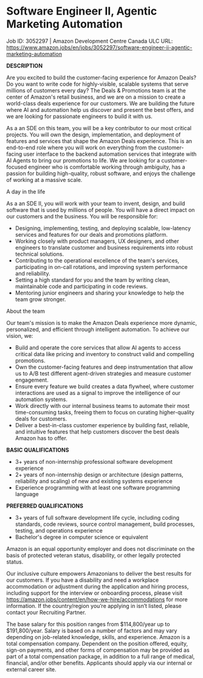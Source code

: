 # Software Engineer II, Agentic Marketing Automation

Job ID: 3052297 | Amazon Development Centre Canada ULC
URL: https://www.amazon.jobs/en/jobs/3052297/software-engineer-ii-agentic-marketing-automation

**DESCRIPTION**

Are you excited to build the customer-facing experience for Amazon Deals? Do you want to write code
for highly-visible, scalable systems that serve millions of customers every day? The Deals &
Promotions team is at the center of Amazon's retail business, and we are on a mission to create a
world-class deals experience for our customers. We are building the future where AI and automation
help us discover and present the best offers, and we are looking for passionate engineers to build
it with us.

As a an SDE on this team, you will be a key contributor to our most critical projects. You will own
the design, implementation, and deployment of features and services that shape the Amazon Deals
experience. This is an end-to-end role where you will work on everything from the customer-facing
user interface to the backend automation services that integrate with AI Agents to bring our
promotions to life. We are looking for a customer-focused engineer who is comfortable working
through ambiguity, has a passion for building high-quality, robust software, and enjoys the
challenge of working at a massive scale.

A day in the life

As a an SDE II, you will work with your team to invent, design, and build software that is used by
millions of people. You will have a direct impact on our customers and the business. You will be
responsible for:

- Designing, implementing, testing, and deploying scalable, low-latency services and features for
  our deals and promotions platform.
- Working closely with product managers, UX designers, and other engineers to translate customer and
  business requirements into robust technical solutions.
- Contributing to the operational excellence of the team's services, participating in on-call
  rotations, and improving system performance and reliability.
- Setting a high standard for you and the team by writing clean, maintainable code and participating
  in code reviews.
- Mentoring junior engineers and sharing your knowledge to help the team grow stronger.

About the team

Our team's mission is to make the Amazon Deals experience more dynamic, personalized, and efficient
through intelligent automation. To achieve our vision, we:

- Build and operate the core services that allow AI agents to access critical data like pricing and
  inventory to construct valid and compelling promotions.
- Own the customer-facing features and deep instrumentation that allow us to A/B test different
  agent-driven strategies and measure customer engagement.
- Ensure every feature we build creates a data flywheel, where customer interactions are used as a
  signal to improve the intelligence of our automation systems.
- Work directly with our internal business teams to automate their most time-consuming tasks,
  freeing them to focus on curating higher-quality deals for customers.
- Deliver a best-in-class customer experience by building fast, reliable, and intuitive features
  that help customers discover the best deals Amazon has to offer.

**BASIC QUALIFICATIONS**
- 3+ years of non-internship professional software development experience
- 2+ years of non-internship design or architecture (design patterns, reliability and scaling) of
  new and existing systems experience
- Experience programming with at least one software programming language

**PREFERRED QUALIFICATIONS**
- 3+ years of full software development life cycle, including coding standards, code reviews, source
  control management, build processes, testing, and operations experience
- Bachelor's degree in computer science or equivalent

Amazon is an equal opportunity employer and does not discriminate on the basis of protected veteran
status, disability, or other legally protected status.

Our inclusive culture empowers Amazonians to deliver the best results for our customers. If you have
a disability and need a workplace accommodation or adjustment during the application and hiring
process, including support for the interview or onboarding process, please visit
https://amazon.jobs/content/en/how-we-hire/accommodations for more information. If the
country/region you’re applying in isn’t listed, please contact your Recruiting Partner.

The base salary for this position ranges from $114,800/year up to $191,800/year. Salary is based on
a number of factors and may vary depending on job-related knowledge, skills, and experience. Amazon
is a total compensation company. Dependent on the position offered, equity, sign-on payments, and
other forms of compensation may be provided as part of a total compensation package, in addition to
a full range of medical, financial, and/or other benefits. Applicants should apply via our internal
or external career site.

